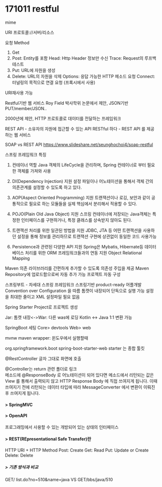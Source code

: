 # 171011 restful

mime

URI
프로토콜://서버/리소스

요청 Method
1. Get
2. Post: Entity를 포함
Head: Http Header 정보만 수신
Trace: Request의 루프백 테스트
3. Put: URL에 자원을 생성
4. Delete: URL의 자원을 삭제
Options: 응답 가능한 HTTP 메소드 요청
Connect: 터널링의 목적으로 연결 요청 (프록시에서 사용)

URI재사용 가능 

Restful기반 웹 서비스
Roy Field 박사학위 논문에서 제안, JSON기반
PUT/member/JSON..

2000년에 제안, HTTP 프로토콜로 데이터를 전달하는 프레임워크

REST API - 소유자의 자원에 접근할 수 있는 API
RESTful 하다 - REST API 를 제공하는 웹 서비스

SOAP vs REST API
https://www.slideshare.net/seunghochoi4/soap-restful

스프링 프레임워크 특징
1. 컨테이너 역할
Java 객체의 LifeCycle을 관리하며, Spring 컨테이너로 부터 필요한 객체를 가져와 사용

2. DI(Dependency Injection) 지원
설정 파일이나 어노테이션을 통해서 객체 간의 의존관계를 설정할 수 있도록 하고 있다.

3. AOP(Aspect Oriented Programming) 지원
트랜잭션이나 로깅, 보안과 같이 공통적으로 필요로 하는 모듈들을 실제 핵심에서 분리해서 
적용할 수 있다.

4. POJO(Plain Old Java Object) 지원
스프링 컨테이너에 저장되는 Java객체는 특정한 인터페이스를 구현하거나, 특정 클래스를
상속받지 않아도 된다.

5. 트랜잭션 처리를 위한 일관된 방법을 지원
JDBC, JTA 등 어떤 트랜잭션을 사용하던 설정을 통해 정보를 관리하므로 트랜잭션 구현에
상관없이 동일한 코드 사용가능

6. Persistence과 관련된 다양한 API 지원
Spring은 Mybatis, Hibernate등 데이터베이스 처리를 위한 ORM 프레임워크들과의 연동 지원
Object Relational Mapping

Maven
의존 라이브러리를 간편하게 추가할 수 있도록 의존성 주입을 제공
Maven Repository에 업로드함으로써 자동 추가 가능
프로젝트 자동 구성

스프링부트 - 차세대 스프링 프레임워크
스프링기반 product-ready 어플개발
Convention over Configuration 을 따름
톰캣이 내장되어 단독으로 실행 가능
설정을 최대한 줄이고 XML 설정파일 필요 없음

Spring Starter Project로 프로젝트 생성

Jar: 톰캣 내장<->War: 다른 was에 로딩 
Kotlin <-> Java 1:1 변환 가능

SpringBoot 세팅
Core> devtools
Web> web

mvnw maven wrapper: 윈도우에서 실행할때 

<dependency>
	<groupId>org.springframework.boot</groupId>
	<artifactId>spring-boot-starter-web</artifactId>
</dependency>
		starter 는 종합 툴킷
		
@RestController 
글자 그대로 화면에 호출

@Controller는 return 관련 폴더로 링크		
메소드에 @ResponseBody 로 어노테이션이 되어 있다면 메소드에서 리턴되는 값은 View 를 통해서 
출력되지 않고 HTTP Response Body 에 직접 쓰여지게 됩니다.
이때 쓰여지기 전에 리턴되는 데이터 타입에 따라 MessageConverter 에서 변환이 이뤄진 후 쓰여지게 됩니다.


#### > SpringMVC
#### > OpenAPI
프로그래밍에서 사용할 수 있는 개방되어 있는 상태의 인터페이스

#### > REST(REpresentational Safe Transfer)란
HTTP URI + HTTP Method
Post: Create
Get: Read
Put: Update or Create
Delete: Delete

##### > 기존 방식과 비교
GET/ list.do?no=510&name=java VS GET/bbs/java/510